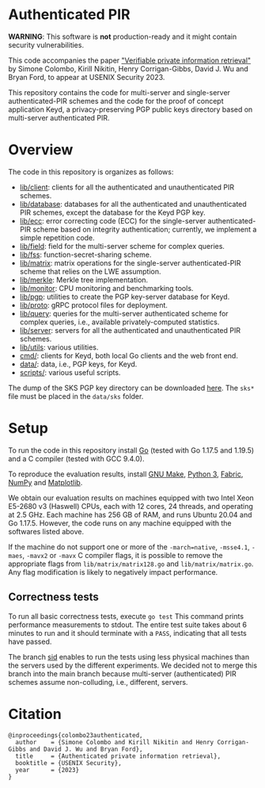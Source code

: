# Authenticated PIR
**WARNING**: This software is **not** production-ready 
and it might contain security vulnerabilities.

This code accompanies the paper 
["Verifiable private information retrieval"](https://eprint.iacr.org/2023/297)
by Simone Colombo, 
Kirill Nikitin, 
Henry Corrigan-Gibbs,
David J. Wu
and Bryan Ford, to appear at USENIX Security 2023.

This repository contains the code for multi-server and
single-server authenticated-PIR schemes and the code
for the proof of concept application Keyd, 
a privacy-preserving PGP public keys directory based on multi-server 
authenticated PIR.


# Overview
The code in this repository is organizes as follows:

* [lib/client](lib/client): clients for all the authenticated and
unauthenticated PIR schemes.
* [lib/database](lib/database): databases for all the authenticated and
    unauthenticated PIR schemes, except the database for the Keyd PGP key.
* [lib/ecc](lib/ecc): error correcting code (ECC) for the
    single-server authenticated-PIR scheme based on integrity authentication;
    currently, we implement a simple repetition code.
* [lib/field](lib/field): field for the multi-server scheme for complex
    queries.
* [lib/fss](lib/fss): function-secret-sharing scheme.
* [lib/matrix](lib/matrix): matrix operations for the single-server
    authenticated-PIR scheme that relies on the LWE assumption.
* [lib/merkle](lib/merkle): Merkle tree implementation.
* [lib/monitor](lib/monitor): CPU monitoring and benchmarking tools.
* [lib/pgp](lib/pgp): utilities to create the PGP key-server database for Keyd. 
* [lib/proto](lib/proto): gRPC protocol files for deployment.
* [lib/query](lib/query): queries for the multi-server authenticated scheme for
    complex queries, i.e., available privately-computed statistics.
* [lib/server](lib/server): servers for all the authenticated and
    unauthenticated PIR schemes.
* [lib/utils](lib/utils): various utilities.
* [cmd/](cmd): clients for Keyd, both local Go clients and the web front end.
* [data/](data): data, i.e., PGP keys, for Keyd.
* [scripts/](scripts): various useful scripts.

The dump of the SKS PGP key directory can be downloaded
[here](https://drive.switch.ch/index.php/s/PoJANZvf1cOGnfS). 
The `sks*` file must be placed in the `data/sks` folder.

# Setup
To run the code in this repository
install [Go](https://go.dev/) (tested with Go 1.17.5 and 1.19.5)
and a C compiler (tested with GCC 9.4.0).

To reproduce the evaluation results, install 
[GNU Make](https://www.gnu.org/software/make/),
[Python 3](https://www.python.org/downloads/), 
[Fabric](https://www.fabfile.org/),
[NumPy](https://numpy.org/) and 
[Matplotlib](https://matplotlib.org/).

We obtain our evaluation results 
on machines equipped with two
Intel Xeon E5-2680 v3 (Haswell) CPUs, each with 12 cores, 24 threads,
and operating at 2.5 GHz. Each machine has 256 GB of RAM, and
runs Ubuntu 20.04 and Go 1.17.5.
However, the code runs on any machine equipped with the 
softwares listed above.

If the machine do not support one or more of the
`-march=native`, `-msse4.1`, `-maes`, `-mavx2` or `-mavx` C compiler flags,
it is possible to remove the appropriate flags from
`lib/matrix/matrix128.go` and `lib/matrix/matrix.go`. 
Any flag modification is likely to negatively impact performance.

<!--# Usage and experiments-->

## Correctness tests
To run all basic correctness tests, execute
`go test`
This command prints performance measurements to stdout.
The entire test suite takes about 6 minutes to run and it should terminate with a `PASS`,
indicating that all tests have passed.

<!--## Multi-server point and complex queries-->
<!--The code for the experiments on our multi-server authenticated-PIR schemes-->
<!--is in [`simulations/multi`](simulations/multi).-->

<!--To run the simulation, first modify-->
<!--[`simulations/multi/config.toml`](simulations/multi/config.toml)-->
<!--to indicate the IP address of the client machines and the IP addresses and-->
<!--ports of the five servers machines. One can safely use the default -->
<!--port numbers that we indicate in the `simulations/multi/config.toml` file.-->

<!--The [`simulations/multi/simul.toml`](simulations/multi/simul.toml) -->
<!--file contains the databases sizes, -->
<!--the number of repetitions for a single experiment and the amount of data to -->
<!--retrieve from the database. To reproduce the results of the paper, -->
<!--do not modify this file; to speed up the simulation, or to run on machines with -->
<!--insufficient RAM, one can reduce the sizes of the databases and/or the number of-->
<!--repetitions.-->

<!--TODO HERE FINISH-->

<!--The multi-server authenticated-PIR scheme -->
<!--for point queries needs database preprocessing:-->
<!--the servers compute a Merkle-->
<!--tree over the database entries along-->
<!--with their indexes.-->
<!--Then for each entry, each server constructs a Merkle proof-->
<!--of inclusion in the rooted Merkle tree and attaches this proof-->
<!--to each database record.-->
<!--We measure the CPU time that a single server takes to process the database -->
<!--with an experiment that can be executed as follows. From the root -->
<!--of the repository, run the following commands:-->
<!--```-->
<!--cd simulations-->
<!--make preprocessing-->
<!--```-->

<!--To reproduce the plot run the following command in the same directory:-->
<!--```-->
<!--python plot.py -e preprocessing-->
<!--```-->
<!--The resulting plot is saved in `figures/preprocessing.eps`.-->

<!--## Single-server point queries-->
<!--The code for the experiments on our single-server authenticated-PIR-->
<!--resides in [`simulations`](simulations).-->

<!--The experiments for single-serve schemes run on a single machine -->
<!--give the sequential nature of the protocol. -->

<!--As in the multi-server case, -->
<!--the [`simulations/multi/simul.toml`](simulations/multi/simul.toml) -->
<!--file contains the databases sizes, -->
<!--the number of repetitions for a single experiment and the amount of data to -->
<!--retrieve from the database. These can be modified to speed up the experiments-->
<!--and/or use a machine with less RAM.-->

<!--To run the single-server experiments, first clone this repository on the server. -->
<!--Form the root of repository, run the command-->
<!--```-->
<!--cd simulations-->
<!--make single-->
<!--```-->

<!--To reproduce the plots run the following commands in the same directory:-->
<!--```-->
<!--python plot.py -e single-->
<!--```-->
<!--This command saves the plot in `figures/single_bar_multi.eps` and prints a LaTeX-->
<!--table in the terminal; the table is not used in the paper but it is useful to-->
<!--extrapolate the overheads among schemes.-->

<!--## Keyd: privacy-preserving key server-->

The branch [sid](https://github.com/dedis/apir-code/tree/sid) enables to run the
tests using less physical machines than the servers used by the different
experiments. We decided not to merge this branch into the main branch because
multi-server (authenticated) PIR schemes assume non-colluding, i.e., different,
servers.


# Citation

```
@inproceedings{colombo23authenticated,
  author    = {Simone Colombo and Kirill Nikitin and Henry Corrigan-Gibbs and David J. Wu and Bryan Ford},
  title     = {Authenticated private information retrieval},
  booktitle = {USENIX Security},
  year      = {2023}
}
```
